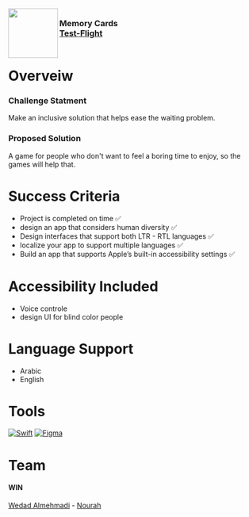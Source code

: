 <!-- PROJECT LOGO -->
<div>
<h3><img align="left" width="100" height="100" src="iPhone App@2x.png"> <br/> Memory Cards <br/>
<a href="https://testflight.apple.com/join/vu86ZiDu">Test-Flight</a> <br/> <br/> </h3>   
 </div>   


# Overveiw


### Challenge Statment
Make an inclusive solution that helps ease the waiting problem.

### Proposed Solution
A game for people who don't want to feel a boring time to enjoy, so the games will help that.

# Success Criteria
- Project is completed on time ✅
- design an app that considers human diversity ✅
- Design interfaces that support both LTR - RTL languages ✅
- localize your app to support multiple languages ✅
- Build an app that supports Apple’s built-in accessibility settings ✅

# Accessibility Included
- Voice controle
- design UI for blind color people

# Language Support
- Arabic
- English

# Tools
[![Swift][Swift-img]][Swift-url]   [![Figma][Figma-img]][Figma-url]

# Team
#### WIN
<a href="https://www.linkedin.com/in/wedad-almehmadi-701476200/">Wedad Almehmadi</a> - <a href="https://www.linkedin.com/in/shifa-abdulaziz-al-faisal-a60516121?original_referer=">Nourah</a> 

<!-- MARKDOWN LINKS & IMAGES -->
<!-- https://www.markdownguide.org/basic-syntax/#reference-style-links -->
[Swift-img]: https://img.shields.io/badge/-Swift-orange
[Swift-url]: https://developer.apple.com/swift/

[Figma-img]: https://img.shields.io/badge/-Figma-blue
[Figma-url]: https://www.figma.com/login

